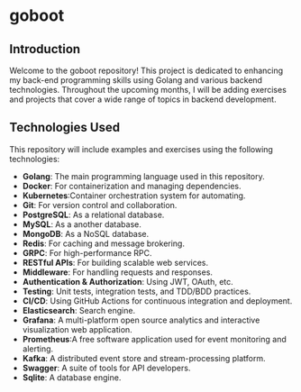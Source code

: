# goboot

## Introduction

Welcome to the goboot repository! This project is dedicated to enhancing my back-end programming skills using Golang and various backend technologies. 
Throughout the upcoming months, I will be adding exercises and projects that cover a wide range of topics in backend development.

## Technologies Used

This repository will include examples and exercises using the following technologies:

- **Golang**: The main programming language used in this repository.
- **Docker**: For containerization and managing dependencies.
- **Kubernetes**:Container orchestration system for automating.
- **Git**: For version control and collaboration.
- **PostgreSQL**: As a relational database.
- **MySQL**: As a another database.
- **MongoDB**: As a NoSQL database.
- **Redis**: For caching and message brokering.
- **GRPC**: For high-performance RPC.
- **RESTful APIs**: For building scalable web services.
- **Middleware**: For handling requests and responses.
- **Authentication & Authorization**: Using JWT, OAuth, etc.
- **Testing**: Unit tests, integration tests, and TDD/BDD practices.
- **CI/CD**: Using GitHub Actions for continuous integration and deployment.
- **Elasticsearch**: Search engine.
- **Grafana**: A multi-platform open source analytics and interactive visualization web application.
- **Prometheus**:A free software application used for event monitoring and alerting.
- **Kafka**: A distributed event store and stream-processing platform.
- **Swagger**: A suite of tools for API developers.
- **Sqlite**: A database engine.

